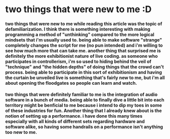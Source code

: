 # two things that were new to me :D

#### two things that were new to me while reading this article was the topic of defamiliarization. I think there is something interesting with making programming a method of "unthinking" compared to the more logical mindsets that i'm usually used to. being able to make software "strange" completely changes the script for me (no pun intended) and i'm willing to see how much more that can take me. another thing that surprised me is definitely the more exhibitionist nature of live coding. as someone who participates in controllerism, i'm so used to hiding behind the veil of "technique" and "the hidden depths" of doing things that the crowd can't process. being able to participate in this sort of exhibitionism and having the curtain be unveiled live is something that's fairly new to me, but i'm all about opening the floodgates so people can learn and watch.

#### two things that were definitely familiar to me is the integration of audio software in a bunch of media. being able to finally dive a little bit into each territory might be benficial to me because i intend to dip my toes in some of these industries for fun. Another thing that I already knew about is the notion of setting up a performance. i have done this many times especially with all kinds of different sets regarding hardware and software alike, so having some handrails on a performance isn't anything too new to me. 